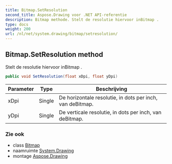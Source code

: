```yaml
---
title: Bitmap.SetResolution
second_title: Aspose.Drawing voor .NET API-referentie
description: Bitmap methode. Stelt de resolutie hiervoor inBitmap .
type: docs
weight: 200
url: /nl/net/system.drawing/bitmap/setresolution/
---
```

## Bitmap.SetResolution method

Stelt de resolutie hiervoor inBitmap .

```csharp
public void SetResolution(float xDpi, float yDpi)
```

| Parameter | Type | Beschrijving |
| --- | --- | --- |
| xDpi | Single | De horizontale resolutie, in dots per inch, van deBitmap. |
| yDpi | Single | De verticale resolutie, in dots per inch, van deBitmap. |

### Zie ook

* class [Bitmap](../)
* naamruimte [System.Drawing](../../bitmap/)
* montage [Aspose.Drawing](../../../)


